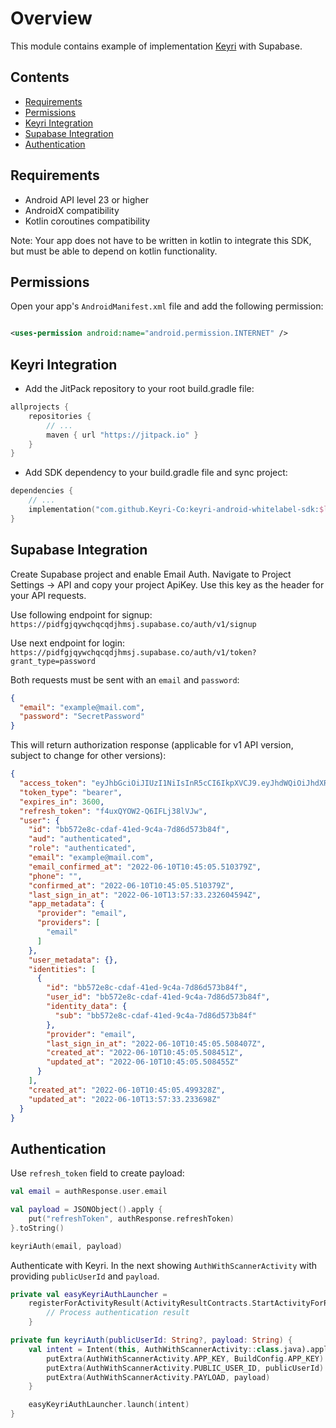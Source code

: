 # Overview

This module contains example of implementation [Keyri](https://keyri.com) with Supabase.

## Contents

* [Requirements](#Requirements)
* [Permissions](#Permissions)
* [Keyri Integration](#Keyri-Integration)
* [Supabase Integration](#Supabase-Integration)
* [Authentication](#Authentication)

## Requirements

* Android API level 23 or higher
* AndroidX compatibility
* Kotlin coroutines compatibility

Note: Your app does not have to be written in kotlin to integrate this SDK, but must be able to
depend on kotlin functionality.

## Permissions

Open your app's `AndroidManifest.xml` file and add the following permission:

```xml

<uses-permission android:name="android.permission.INTERNET" />
```

## Keyri Integration

* Add the JitPack repository to your root build.gradle file:

```groovy
allprojects {
    repositories {
        // ...
        maven { url "https://jitpack.io" }
    }
}
```

* Add SDK dependency to your build.gradle file and sync project:

```kotlin
dependencies {
    // ...
    implementation("com.github.Keyri-Co:keyri-android-whitelabel-sdk:$latestKeyriVersion")
}
```

## Supabase Integration

Create Supabase project and enable Email Auth. Navigate to Project Settings -> API and copy your
project ApiKey. Use this key as the header for your API requests.

Use following endpoint for signup:
`https://pidfgjqywchqcqdjhmsj.supabase.co/auth/v1/signup`

Use next endpoint for login:
`https://pidfgjqywchqcqdjhmsj.supabase.co/auth/v1/token?grant_type=password`

Both requests must be sent with an `email` and `password`:

```json
{
  "email": "example@mail.com",
  "password": "SecretPassword"
}
```

This will return authorization response (applicable for v1 API version, subject to change for other
versions):

```json
{
  "access_token": "eyJhbGciOiJIUzI1NiIsInR5cCI6IkpXVCJ9.eyJhdWQiOiJhdXRoZW50aWNhdGVkIiwiZXhwIjoxNjU0ODczMDUzLCJzdWIiOiJiYjU3MmU4Yy1jZGFmLTQxZWQtOWM0YS03ZDg2ZDU3M2I4NGYiLCJlbWFpbCI6ImEua3VsaWFoaW5AY3NuLmtoYWkuZWR1IiwicGhvbmUiOiIiLCJhcHBfbWV0YWRhdGEiOnsicHJvdmlkZXIiOiJlbWFpbCIsInByb3ZpZGVycyI6WyJlbWFpbCJdfSwidXNlcl9tZXRhZGF0YSI6e30sInJvbGUiOiJhdXRoZW50aWNhdGVkIn0.X5XJFjrvW9IT8mPnNWNkcvWxQvHGDwC3lry5SD90Vkc",
  "token_type": "bearer",
  "expires_in": 3600,
  "refresh_token": "f4uxQYOW2-Q6IFLj38lVJw",
  "user": {
    "id": "bb572e8c-cdaf-41ed-9c4a-7d86d573b84f",
    "aud": "authenticated",
    "role": "authenticated",
    "email": "example@mail.com",
    "email_confirmed_at": "2022-06-10T10:45:05.510379Z",
    "phone": "",
    "confirmed_at": "2022-06-10T10:45:05.510379Z",
    "last_sign_in_at": "2022-06-10T13:57:33.232604594Z",
    "app_metadata": {
      "provider": "email",
      "providers": [
        "email"
      ]
    },
    "user_metadata": {},
    "identities": [
      {
        "id": "bb572e8c-cdaf-41ed-9c4a-7d86d573b84f",
        "user_id": "bb572e8c-cdaf-41ed-9c4a-7d86d573b84f",
        "identity_data": {
          "sub": "bb572e8c-cdaf-41ed-9c4a-7d86d573b84f"
        },
        "provider": "email",
        "last_sign_in_at": "2022-06-10T10:45:05.508407Z",
        "created_at": "2022-06-10T10:45:05.508451Z",
        "updated_at": "2022-06-10T10:45:05.508455Z"
      }
    ],
    "created_at": "2022-06-10T10:45:05.499328Z",
    "updated_at": "2022-06-10T13:57:33.233698Z"
  }
}
```

## Authentication

Use `refresh_token` field to create payload:

```kotlin
val email = authResponse.user.email

val payload = JSONObject().apply {
    put("refreshToken", authResponse.refreshToken)
}.toString()

keyriAuth(email, payload)
```

Authenticate with Keyri. In the next showing `AuthWithScannerActivity` with providing
`publicUserId` and `payload`.

```kotlin
private val easyKeyriAuthLauncher =
    registerForActivityResult(ActivityResultContracts.StartActivityForResult()) {
        // Process authentication result
    }

private fun keyriAuth(publicUserId: String?, payload: String) {
    val intent = Intent(this, AuthWithScannerActivity::class.java).apply {
        putExtra(AuthWithScannerActivity.APP_KEY, BuildConfig.APP_KEY)
        putExtra(AuthWithScannerActivity.PUBLIC_USER_ID, publicUserId)
        putExtra(AuthWithScannerActivity.PAYLOAD, payload)
    }

    easyKeyriAuthLauncher.launch(intent)
}
```
